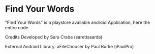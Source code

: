 Find Your Words
=============

"Find Your Words" is a playstore available android Application, here the entire code.


Credits
Developed by Sara Craba (sarettasarda)

External Android Library: aFileChooser by Paul Burke (iPaulPro)
